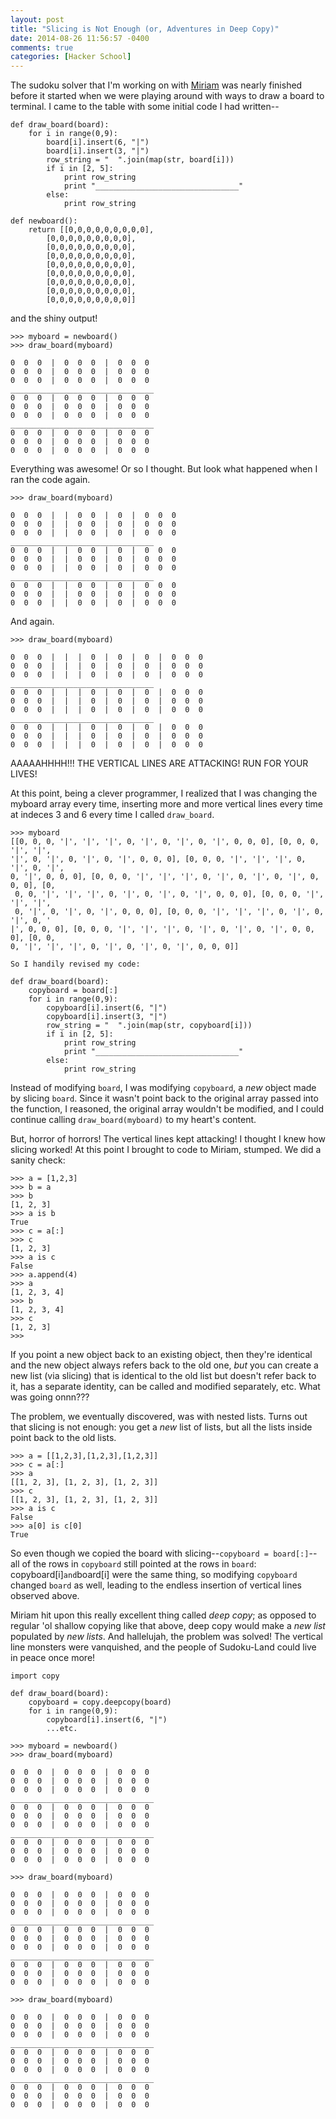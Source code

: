 ```yaml
---
layout: post
title: "Slicing is Not Enough (or, Adventures in Deep Copy)"
date: 2014-08-26 11:56:57 -0400
comments: true
categories: [Hacker School]
---
```

The sudoku solver that I'm working on with [Miriam](https://mlauter.github.io/) was nearly finished before it started when we were playing around with ways to draw a board to terminal. I came to the table with some initial code I had written--

    def draw_board(board):
        for i in range(0,9):
            board[i].insert(6, "|")
            board[i].insert(3, "|")
            row_string = "  ".join(map(str, board[i]))
            if i in [2, 5]:
                print row_string
                print "________________________________"
            else:
                print row_string

    def newboard():
        return [[0,0,0,0,0,0,0,0,0],
            [0,0,0,0,0,0,0,0,0],
            [0,0,0,0,0,0,0,0,0],
            [0,0,0,0,0,0,0,0,0],
            [0,0,0,0,0,0,0,0,0],
            [0,0,0,0,0,0,0,0,0],
            [0,0,0,0,0,0,0,0,0],
            [0,0,0,0,0,0,0,0,0],
            [0,0,0,0,0,0,0,0,0]]

and the shiny output!

    >>> myboard = newboard()
    >>> draw_board(myboard)

    0  0  0  |  0  0  0  |  0  0  0
    0  0  0  |  0  0  0  |  0  0  0
    0  0  0  |  0  0  0  |  0  0  0
    ________________________________
    0  0  0  |  0  0  0  |  0  0  0
    0  0  0  |  0  0  0  |  0  0  0
    0  0  0  |  0  0  0  |  0  0  0
    ________________________________
    0  0  0  |  0  0  0  |  0  0  0
    0  0  0  |  0  0  0  |  0  0  0
    0  0  0  |  0  0  0  |  0  0  0

Everything was awesome! Or so I thought. But look what happened when I ran the code again.

    >>> draw_board(myboard)

    0  0  0  |  |  0  0  |  0  |  0  0  0
    0  0  0  |  |  0  0  |  0  |  0  0  0
    0  0  0  |  |  0  0  |  0  |  0  0  0
    ________________________________
    0  0  0  |  |  0  0  |  0  |  0  0  0
    0  0  0  |  |  0  0  |  0  |  0  0  0
    0  0  0  |  |  0  0  |  0  |  0  0  0
    ________________________________
    0  0  0  |  |  0  0  |  0  |  0  0  0
    0  0  0  |  |  0  0  |  0  |  0  0  0
    0  0  0  |  |  0  0  |  0  |  0  0  0

And again.

    >>> draw_board(myboard)

    0  0  0  |  |  |  0  |  0  |  0  |  0  0  0
    0  0  0  |  |  |  0  |  0  |  0  |  0  0  0
    0  0  0  |  |  |  0  |  0  |  0  |  0  0  0
    ________________________________
    0  0  0  |  |  |  0  |  0  |  0  |  0  0  0
    0  0  0  |  |  |  0  |  0  |  0  |  0  0  0
    0  0  0  |  |  |  0  |  0  |  0  |  0  0  0
    ________________________________
    0  0  0  |  |  |  0  |  0  |  0  |  0  0  0
    0  0  0  |  |  |  0  |  0  |  0  |  0  0  0
    0  0  0  |  |  |  0  |  0  |  0  |  0  0  0

AAAAAHHHH!!! THE VERTICAL LINES ARE ATTACKING! RUN FOR YOUR LIVES!

At this point, being a clever programmer, I realized that I was changing the myboard array every time, inserting more and more vertical lines every time at indeces 3 and 6 every time I called `draw_board`.

    >>> myboard
    [[0, 0, 0, '|', '|', '|', 0, '|', 0, '|', 0, '|', 0, 0, 0], [0, 0, 0, '|', '|',
    '|', 0, '|', 0, '|', 0, '|', 0, 0, 0], [0, 0, 0, '|', '|', '|', 0, '|', 0, '|',
    0, '|', 0, 0, 0], [0, 0, 0, '|', '|', '|', 0, '|', 0, '|', 0, '|', 0, 0, 0], [0,
     0, 0, '|', '|', '|', 0, '|', 0, '|', 0, '|', 0, 0, 0], [0, 0, 0, '|', '|', '|',
     0, '|', 0, '|', 0, '|', 0, 0, 0], [0, 0, 0, '|', '|', '|', 0, '|', 0, '|', 0, '
    |', 0, 0, 0], [0, 0, 0, '|', '|', '|', 0, '|', 0, '|', 0, '|', 0, 0, 0], [0, 0,
    0, '|', '|', '|', 0, '|', 0, '|', 0, '|', 0, 0, 0]]

    So I handily revised my code:

    def draw_board(board):
        copyboard = board[:]
        for i in range(0,9):
            copyboard[i].insert(6, "|")
            copyboard[i].insert(3, "|")
            row_string = "  ".join(map(str, copyboard[i]))
            if i in [2, 5]:
                print row_string
                print "________________________________"
            else:
                print row_string

Instead of modifying `board`, I was modifying `copyboard`, a _new_ object made by slicing `board`. Since it wasn't point back to the original array passed into the function, I reasoned, the original array wouldn't be modified, and I could continue calling `draw_board(myboard)` to my heart's content.

But, horror of horrors! The vertical lines kept attacking! I thought I knew how slicing worked! At this point I brought to code to Miriam, stumped. We did a sanity check:

    >>> a = [1,2,3]
    >>> b = a
    >>> b
    [1, 2, 3]
    >>> a is b
    True
    >>> c = a[:]
    >>> c
    [1, 2, 3]
    >>> a is c
    False
    >>> a.append(4)
    >>> a
    [1, 2, 3, 4]
    >>> b
    [1, 2, 3, 4]
    >>> c
    [1, 2, 3]
    >>>

If you point a new object back to an existing object, then they're identical and the new object always refers back to the old one, _but_ you can create a new list (via slicing) that is identical to the old list but doesn't refer back to it, has a separate identity, can be called and modified separately, etc. What was going onnn???

The problem, we eventually discovered, was with nested lists. Turns out that slicing is not enough: you get a _new_ list of lists, but all the lists inside point back to the old lists.

    >>> a = [[1,2,3],[1,2,3],[1,2,3]]
    >>> c = a[:]
    >>> a
    [[1, 2, 3], [1, 2, 3], [1, 2, 3]]
    >>> c
    [[1, 2, 3], [1, 2, 3], [1, 2, 3]]
    >>> a is c
    False
    >>> a[0] is c[0]
    True

So even though we copied the board with slicing--`copyboard = board[:]`--all of the rows in `copyboard` still pointed at the rows in `board`: copyboard[i]` and `board[i] were the same thing, so modifying `copyboard` changed `board` as well, leading to the endless insertion of vertical lines observed above.

Miriam hit upon this really excellent thing called _deep copy_; as opposed to regular 'ol shallow copying like that above, deep copy would make a _new list_ populated by _new lists_. And hallelujah, the problem was solved! The vertical line monsters were vanquished, and the people of Sudoku-Land could live in peace once more!

    import copy

    def draw_board(board):
        copyboard = copy.deepcopy(board)
        for i in range(0,9):
            copyboard[i].insert(6, "|")
            ...etc.

    >>> myboard = newboard()
    >>> draw_board(myboard)

    0  0  0  |  0  0  0  |  0  0  0
    0  0  0  |  0  0  0  |  0  0  0
    0  0  0  |  0  0  0  |  0  0  0
    ________________________________
    0  0  0  |  0  0  0  |  0  0  0
    0  0  0  |  0  0  0  |  0  0  0
    0  0  0  |  0  0  0  |  0  0  0
    ________________________________
    0  0  0  |  0  0  0  |  0  0  0
    0  0  0  |  0  0  0  |  0  0  0
    0  0  0  |  0  0  0  |  0  0  0

    >>> draw_board(myboard)

    0  0  0  |  0  0  0  |  0  0  0
    0  0  0  |  0  0  0  |  0  0  0
    0  0  0  |  0  0  0  |  0  0  0
    ________________________________
    0  0  0  |  0  0  0  |  0  0  0
    0  0  0  |  0  0  0  |  0  0  0
    0  0  0  |  0  0  0  |  0  0  0
    ________________________________
    0  0  0  |  0  0  0  |  0  0  0
    0  0  0  |  0  0  0  |  0  0  0
    0  0  0  |  0  0  0  |  0  0  0

    >>> draw_board(myboard)

    0  0  0  |  0  0  0  |  0  0  0
    0  0  0  |  0  0  0  |  0  0  0
    0  0  0  |  0  0  0  |  0  0  0
    ________________________________
    0  0  0  |  0  0  0  |  0  0  0
    0  0  0  |  0  0  0  |  0  0  0
    0  0  0  |  0  0  0  |  0  0  0
    ________________________________
    0  0  0  |  0  0  0  |  0  0  0
    0  0  0  |  0  0  0  |  0  0  0
    0  0  0  |  0  0  0  |  0  0  0
